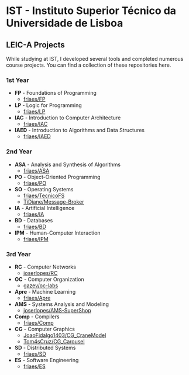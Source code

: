 # IST - Instituto Superior Técnico da Universidade de Lisboa

## LEIC-A Projects

While studying at IST, I developed several tools and completed numerous course projects. You can find a collection of these repositories here.

### 1st Year

- **FP** - Foundations of Programming
    - [friaes/FP](https://github.com/friaes/FP)
- **LP** - Logic for Programming
    - [friaes/LP](https://github.com/friaes/LP)
- **IAC** - Introduction to Computer Architecture
    - [friaes/IAC](https://github.com/friaes/IAC)
- **IAED** - Introduction to Algorithms and Data Structures
    - [friaes/IAED](https://github.com/friaes/IAED)

### 2nd Year

- **ASA** - Analysis and Synthesis of Algorithms
    - [friaes/ASA](https://github.com/friaes/ASA)
- **PO** - Object-Oriented Programming
    - [friaes/PO](https://github.com/friaes/PO)
- **SO** - Operating Systems
    - [friaes/TecnicoFS](https://github.com/friaes/TecnicoFS)
    - [TiDiane/Message-Broker](https://github.com/TiDeane/Message-Broker)
- **IA** - Artificial Intelligence
    - [friaes/IA]()
- **BD** - Databases
    - [friaes/BD](https://github.com/friaes/BD)
- **IPM** - Human-Computer Interaction
    - [friaes/IPM]()

### 3rd Year

- **RC** - Computer Networks
    - [joserlopes/RC](https://github.com/joserlopes/RC)
- **OC** - Computer Organization
    - [gazev/oc-labs](https://github.com/gazev/oc-labs)
- **Apre** - Machine Learning
    - [friaes/Apre]()
- **AMS** - Systems Analysis and Modeling
    - [joserlopes/AMS-SuperShop](https://github.com/joserlopes/AMS-SuperShop)
- **Comp** - Compilers
    - [friaes/Comp](https://github.com/friaes/Comp)
- **CG** - Computer Graphics
    - [JoaoFidalgo1403/CG_CraneModel](https://github.com/JoaoFidalgo1403/CG_CraneModel)
    - [Tom4sCruz/CG_Carousel](https://github.com/Tom4sCruz/CG_Carousel)
- **SD** - Distributed Systems
    - [friaes/SD](https://github.com/friaes/SD)
- **ES** - Software Engineering
    - [friaes/ES](https://github.com/friaes/ES)
